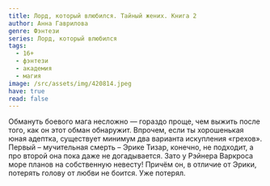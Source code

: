 ```yaml
---
title: Лорд, который влюбился. Тайный жених. Книга 2
author: Анна Гаврилова
genre: Фэнтези
series: Лорд, который влюбился
tags:
  - 16+
  - фэнтези
  - академия
  - магия
image: /src/assets/img/420814.jpeg
have: true
read: false
---
```

Обмануть боевого мага несложно — гораздо проще, чем выжить после того, как он этот обман обнаружит. Впрочем, если ты хорошенькая юная адептка, существует минимум два варианта искупления «грехов». Первый – мучительная смерть – Эрике Тизар, конечно, не подходит, а про второй она пока даже не догадывается. Зато у Рэйнера Варкроса море планов на собственную невесту! Причём он, в отличие от Эрики, потерять голову от любви не боится. Уже потерял.
